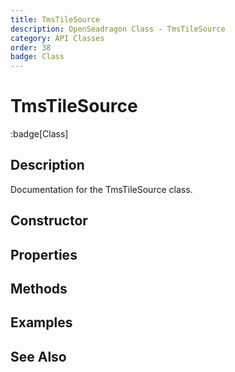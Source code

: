 ```yaml
---
title: TmsTileSource
description: OpenSeadragon Class - TmsTileSource
category: API Classes
order: 38
badge: Class
---
```


# TmsTileSource

:badge[Class]

## Description

Documentation for the TmsTileSource class.

## Constructor

## Properties

## Methods

## Examples

## See Also
